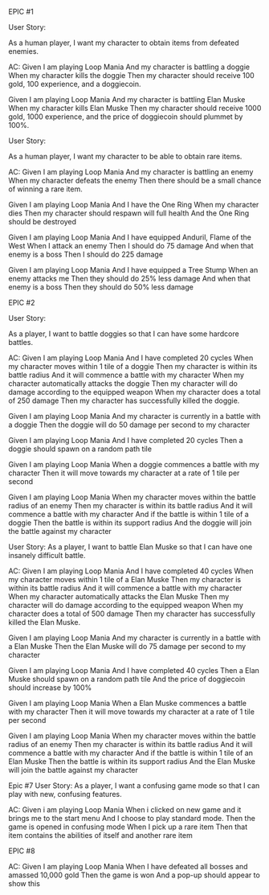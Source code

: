 EPIC #1

User Story:

As a human player, I want my character to obtain items from defeated enemies.

AC:
Given I am playing Loop Mania
And my character is battling a doggie
When my character kills the doggie
Then my character should receive 100 gold, 100 experience, and a doggiecoin.

Given I am playing Loop Mania
And my character is battling Elan Muske
When my character kills Elan Muske
Then my character should receive 1000 gold, 1000 experience, and the price of doggiecoin should plummet by 100%.

User Story:

As a human player, I want my character to be able to obtain rare items.

AC:
Given I am playing Loop Mania
And my character is battling an enemy
When my character defeats the enemy
Then there should be a small chance of winning a rare item.

Given I am playing Loop Mania
And I have the One Ring
When my character dies
Then my character should respawn will full health
And the One Ring should be destroyed

Given I am playing Loop Mania
And I have equipped Anduril, Flame of the West
When I attack an enemy
Then I should do 75 damage
And when that enemy is a boss
Then I should do 225 damage

Given I am playing Loop Mania
And I have equipped a Tree Stump
When an enemy attacks me
Then they should do 25% less damage
And when that enemy is a boss
Then they should do 50% less damage


EPIC #2

User Story:

As a player, I want to battle doggies so that I can have some hardcore battles.

AC:
Given I am playing Loop Mania
And I have completed 20 cycles
When my character moves within 1 tile of a doggie
Then my character is within its battle radius
And it will commence a battle with my character
When my character automatically attacks the doggie
Then my character will do damage according to the equipped weapon
When my character does a total of 250 damage
Then my character has successfully killed the doggie.

Given I am playing Loop Mania
And my character is currently in a battle with a doggie
Then the doggie will do 50 damage per second to my character

Given I am playing Loop Mania
And I have completed 20 cycles
Then a doggie should spawn on a random path tile

Given I am playing Loop Mania
When a doggie commences a battle with my character
Then it will move towards my character at a rate of 1 tile per second

Given I am playing Loop Mania
When my character moves within the battle radius of an enemy
Then my character is within its battle radius
And it will commence a battle with my character
And if the battle is within 1 tile of a doggie
Then the battle is within its support radius
And the doggie will join the battle against my character

User Story:
As a player, I want to battle Elan Muske so that I can have one insanely difficult battle.

AC:
Given I am playing Loop Mania
And I have completed 40 cycles
When my character moves within 1 tile of a Elan Muske
Then my character is within its battle radius
And it will commence a battle with my character
When my character automatically attacks the Elan Muske
Then my character will do damage according to the equipped weapon
When my character does a total of 500 damage
Then my character has successfully killed the Elan Muske.

Given I am playing Loop Mania
And my character is currently in a battle with a Elan Muske
Then the Elan Muske will do 75 damage per second to my character

Given I am playing Loop Mania
And I have completed 40 cycles
Then a Elan Muske should spawn on a random path tile
And the price of doggiecoin should increase by 100%

Given I am playing Loop Mania
When a Elan Muske commences a battle with my character
Then it will move towards my character at a rate of 1 tile per second

Given I am playing Loop Mania
When my character moves within the battle radius of an enemy
Then my character is within its battle radius
And it will commence a battle with my character
And if the battle is within 1 tile of an Elan Muske
Then the battle is within its support radius
And the Elan Muske will join the battle against my character

Epic #7
User Story:
As a player, I want a confusing game mode so that I can play with new, confusing features.

AC:
Given i am playing Loop Mania
When i clicked on new game and it brings me to the start menu
And  I choose to play standard mode.
Then the game is opened in confusing mode
When I pick up a rare item
Then that item contains the abilities of itself and another rare item

EPIC #8

AC:
Given I am playing Loop Mania
When I have defeated all bosses and amassed 10,000 gold
Then the game is won
And a pop-up should appear to show this
